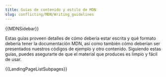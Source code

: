 ```yaml
---
title: Guías de contenido y estilo de MDN
slug: conflicting/MDN/Writing_guidelines
---
```


{{MDNSidebar}}

Estas guías proveen detalles de cómo debería estar escrita y qué formato debería tener la documentación MDN, así como también cómo deberían ser presentados nuestros códigos de ejemplo y otro contenido. Siguiendo estas guías, puedes asegurarte de que el material que produces es limpio y fácil de usar.

{{LandingPageListSubpages}}
